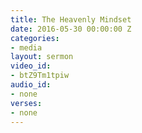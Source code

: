 ```yaml
---
title: The Heavenly Mindset
date: 2016-05-30 00:00:00 Z
categories:
- media
layout: sermon
video_id:
- btZ9Tm1tpiw
audio_id:
- none
verses:
- none
---
```


